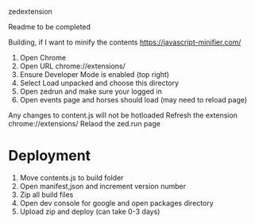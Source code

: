 zedextension

Readme to be completed

Building, if I want to minify the contents
https://javascript-minifier.com/


1. Open Chrome
2. Open URL chrome://extensions/
3. Ensure Developer Mode is enabled (top right)
4. Select Load unpacked and choose this directory
5. Open zedrun and make sure your logged in
6. Open events page and horses should load (may need to reload page)

Any changes to content.js will not be hotloaded
Refresh the extension chrome://extensions/
Relaod the zed.run page

# Deployment
1. Move contents.js to build folder
2. Open manifest,json and increment version number
3. Zip all build files
4. Open dev console for google and open packages directory
5. Upload zip and deploy (can take 0-3 days)